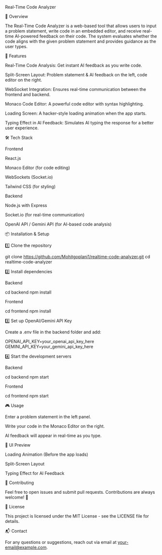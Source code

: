 Real-Time Code Analyzer

📌 Overview

The Real-Time Code Analyzer is a web-based tool that allows users to input a problem statement, write code in an embedded editor, and receive real-time AI-powered feedback on their code. The system evaluates whether the code aligns with the given problem statement and provides guidance as the user types.

🚀 Features

Real-Time Code Analysis: Get instant AI feedback as you write code.

Split-Screen Layout: Problem statement & AI feedback on the left, code editor on the right.

WebSocket Integration: Ensures real-time communication between the frontend and backend.

Monaco Code Editor: A powerful code editor with syntax highlighting.

Loading Screen: A hacker-style loading animation when the app starts.

Typing Effect in AI Feedback: Simulates AI typing the response for a better user experience.

🛠️ Tech Stack

Frontend

React.js

Monaco Editor (for code editing)

WebSockets (Socket.io)

Tailwind CSS (for styling)

Backend

Node.js with Express

Socket.io (for real-time communication)

OpenAI API / Gemini API (for AI-based code analysis)

📦 Installation & Setup

1️⃣ Clone the repository

git clone https://github.com/Mohitgoplani1/realtime-code-analyzer.git
cd realtime-code-analyzer

2️⃣ Install dependencies

Backend

cd backend
npm install

Frontend

cd frontend
npm install

3️⃣ Set up OpenAI/Gemini API Key

Create a .env file in the backend folder and add:

OPENAI_API_KEY=your_openai_api_key_here
GEMINI_API_KEY=your_gemini_api_key_here

4️⃣ Start the development servers

Backend

cd backend
npm start

Frontend

cd frontend
npm start

🎮 Usage

Enter a problem statement in the left panel.

Write your code in the Monaco Editor on the right.

AI feedback will appear in real-time as you type.

🎨 UI Preview

Loading Animation (Before the app loads)

Split-Screen Layout

Typing Effect for AI Feedback

🤝 Contributing

Feel free to open issues and submit pull requests. Contributions are always welcome! 🎉

📝 License

This project is licensed under the MIT License - see the LICENSE file for details.

📬 Contact

For any questions or suggestions, reach out via email at your-email@example.com.

